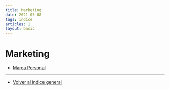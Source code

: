 ```yaml
---
title: Marketing
date: 2021-05-08
tags: indice
articles: 1
layout: basic
---
```


# Marketing

- [Marca Personal](../marketing/que-es-una-marca-personal)

***

- [Volver al índice general](../index)
